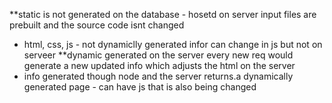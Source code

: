 
**static is not generated on the database - hosetd on server input files are prebuilt and the source code isnt changed
- html, css, js - not dynamiclly generated infor can change in js but not on serveer
**dynamic generated on the server every new req would generate a new updated info which adjusts the html on the server
- info generated though node and the server returns.a dynamically generated page - can have js that is also being changed

